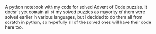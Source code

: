A python notebook with my code for solved Advent of Code puzzles.
It doesn't yet contain all of my solved puzzles as mayority of them were solved earlier in various languages, but I decided to do them all from scratch in python,
so hopefully all of the solved ones will have their code here too.
